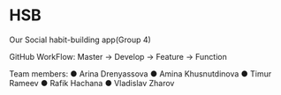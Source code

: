 # HSB
Our  Social habit-building app(Group 4)
  
GitHub WorkFlow: Master -> Develop -> Feature -> Function

Team members: 
 ● Arina Drenyassova
 ● Amina Khusnutdinova
 ● Timur Rameev
 ● Rafik Hachana
 ● Vladislav Zharov
